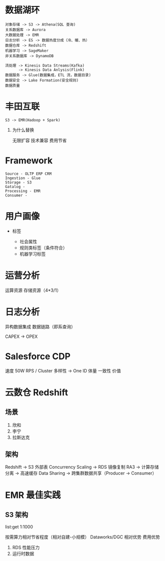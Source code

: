 # 数据湖环

    对象存储 -> S3 -> Athena(SQL 查询)
    关系数据库 -> Aurora
    大数据处理 -> EMR
    日志分析 -> ES -> 数据热度分成（冷、暖、热）
    数据仓库 -> Redshift
    机器学习 -> SageMaker
    非关系数据库 -> DynamoDB

    流处理 -> Kinesis Data Streams(Kafka)
          -> Kinesis Data Anlysis(Flink)
    数据服务 -> Glue(数据集成，ETL 流，数据目录)
    数据安全 -> Lake Formation(安全规则)
    数据质量

# 丰田互联

    S3 -> EMR(Hadoop + Spark)

1. 为什么替换

   无限扩容
   技术兼容
   费用节省

# Framework

    Source - OLTP ERP CRM
    Ingestion - Glue
    Storage - S3
    Gatalog -
    Processing - EMR
    Consumer -

# 用户画像

- 标签

  - 社会属性
  - 规则类标签（条件符合）
  - 机器学习标签

# 运营分析

运算资源
存储资源（4\*3/1）

# 日志分析

异构数据集成
数据链路（即系查询）

CAPEX -> OPEX

# Salesforce CDP

速度 50W RPS / Cluster
多样性 -> One ID
体量
一致性
价值

# 云数仓 Redshift

## 场景

1. 欣和
2. 李宁
3. 拉斯达克

## 架构

Redshift -> S3 外部表
Concurrency Scaling -> RDS 镜像复制
RA3 -> 计算存储分离 -> 高速缓存
Data Sharing -> 跨集群数据共享（Producer -> Consumer）

# EMR 最佳实践

## S3 架构

list:get 1:1000

按需算力相对节省程度（相对自建-小规模）
Dataworks/DGC 相对优势
费用优势

1. RDS 性能压力
2. 运行时数据
